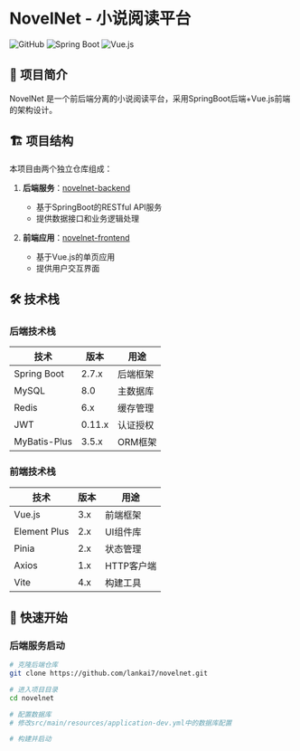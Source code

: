 # NovelNet - 小说阅读平台

![GitHub](https://img.shields.io/github/license/lankai7/novelnet)
![Spring Boot](https://img.shields.io/badge/Spring%20Boot-2.7.x-brightgreen)
![Vue.js](https://img.shields.io/badge/Vue.js-3.x-brightgreen)

## 📖 项目简介

NovelNet 是一个前后端分离的小说阅读平台，采用SpringBoot后端+Vue.js前端的架构设计。

## 🏗️ 项目结构

本项目由两个独立仓库组成：

1. **后端服务**：[novelnet-backend](https://github.com/lankai7/novelnet)
   - 基于SpringBoot的RESTful API服务
   - 提供数据接口和业务逻辑处理

2. **前端应用**：[novelnet-frontend](https://github.com/lankai7/novelnet_vue)
   - 基于Vue.js的单页应用
   - 提供用户交互界面

## 🛠️ 技术栈

### 后端技术栈
| 技术 | 版本 | 用途 |
|------|------|------|
| Spring Boot | 2.7.x | 后端框架 |
| MySQL | 8.0 | 主数据库 |
| Redis | 6.x | 缓存管理 |
| JWT | 0.11.x | 认证授权 |
| MyBatis-Plus | 3.5.x | ORM框架 |

### 前端技术栈
| 技术 | 版本 | 用途 |
|------|------|------|
| Vue.js | 3.x | 前端框架 |
| Element Plus | 2.x | UI组件库 |
| Pinia | 2.x | 状态管理 |
| Axios | 1.x | HTTP客户端 |
| Vite | 4.x | 构建工具 |

## 🚀 快速开始

### 后端服务启动

```bash
# 克隆后端仓库
git clone https://github.com/lankai7/novelnet.git

# 进入项目目录
cd novelnet

# 配置数据库
# 修改src/main/resources/application-dev.yml中的数据库配置

# 构建并启动

